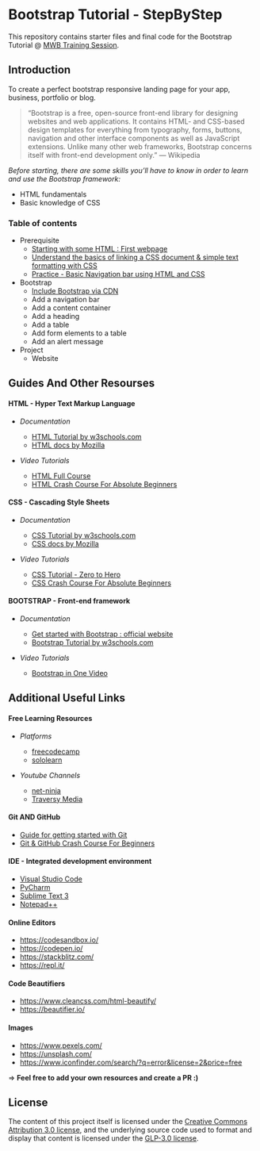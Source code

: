 # Bootstrap Tutorial - StepByStep
This repository contains starter files and final code for the Bootstrap Tutorial @ [MWB Training Session](https://www.mentorswithoutborders.net/).

## Introduction

To create a perfect bootstrap responsive landing page for your app, business, portfolio or blog.

> “Bootstrap is a free, open-source front-end library for designing websites and web applications. It contains HTML- and CSS-based design templates for everything from typography, forms, buttons, navigation and other interface components as well as JavaScript extensions. Unlike many other web frameworks, Bootstrap concerns itself with front-end development only.” — Wikipedia

*Before starting, there are some skills you’ll have to know in order to learn and use the Bootstrap framework:*

- HTML fundamentals
- Basic knowledge of CSS

### Table of contents
- Prerequisite
  -  [Starting with some HTML : First webpage](01%20HTML_first_webpage)
  -  [Understand the basics of linking a CSS document & simple text formatting with CSS](02%20CSS_basics)
  -  [Practice - Basic Navigation bar using HTML and CSS](03%20Create_CSS_navigation_bar)
- Bootstrap
  - [Include Bootstrap via CDN](04%20Bootstrap%20via%20CDN)
  - Add a navigation bar
  - Add a content container
  - Add a heading
  - Add a table
  - Add form elements to a table
  - Add an alert message
- Project
  - Website

## Guides And Other Resourses

#### HTML - Hyper Text Markup Language

* *Documentation*
  * [HTML Tutorial by w3schools.com](https://www.w3schools.com/html/)
  * [HTML docs by Mozilla](https://developer.mozilla.org/en-US/docs/Web/HTML)

* *Video Tutorials*
  * [HTML Full Course](https://youtu.be/pQN-pnXPaVg)
  * [HTML Crash Course For Absolute Beginners](https://youtu.be/UB1O30fR-EE)


#### CSS - Cascading Style Sheets

* *Documentation*
  * [CSS Tutorial by w3schools.com](https://www.w3schools.com/css/)
  * [CSS docs by Mozilla](https://developer.mozilla.org/en-US/docs/Web/CSS)

* *Video Tutorials*
  * [CSS Tutorial - Zero to Hero](https://youtu.be/1Rs2ND1ryYc)
  * [CSS Crash Course For Absolute Beginners](https://youtu.be/yfoY53QXEnI)

#### BOOTSTRAP - Front-end framework

* *Documentation*
  * [Get started with Bootstrap : official website](https://getbootstrap.com/docs/4.5/getting-started/introduction/)
  * [Bootstrap Tutorial by w3schools.com](https://www.w3schools.com/bootstrap/)

* *Video Tutorials*
  * [Bootstrap in One Video](https://www.youtube.com/watch?v=gqOEoUR5RHg)


## Additional Useful Links

#### Free Learning Resources
* *Platforms*
  * [freecodecamp](https://www.freecodecamp.org/)
  * [sololearn](https://www.sololearn.com/)

* *Youtube Channels*
  * [net-ninja](https://www.youtube.com/channel/UCW5YeuERMmlnqo4oq8vwUpg)
  * [Traversy Media](https://www.youtube.com/channel/UC29ju8bIPH5as8OGnQzwJyA)

#### Git AND GitHub
* [Guide for getting started with Git](https://rogerdudler.github.io/git-guide/)
* [Git & GitHub Crash Course For Beginners](https://www.youtube.com/watch?v=SWYqp7iY_Tc)

#### IDE - Integrated development environment

- [Visual Studio Code](https://code.visualstudio.com/)
- [PyCharm](https://www.jetbrains.com/pycharm/)
- [Sublime Text 3](https://www.sublimetext.com/3)
- [Notepad++](https://notepad-plus-plus.org/downloads/)

#### Online Editors
 * https://codesandbox.io/
 * https://codepen.io/
 * https://stackblitz.com/
 * https://repl.it/

#### Code Beautifiers
* https://www.cleancss.com/html-beautify/
* https://beautifier.io/

#### Images
* https://www.pexels.com/
* https://unsplash.com/
* https://www.iconfinder.com/search/?q=error&license=2&price=free

=> **Feel free to add your own resources and create a PR :)**

## License

The content of this project itself is licensed under the [Creative Commons Attribution 3.0 license](http://creativecommons.org/licenses/by/3.0/), and the underlying source code used to format and display that content is licensed under the [GLP-3.0 license](https://github.com/codescoop/bootstrap_tutorial/blob/main/LICENSE).
